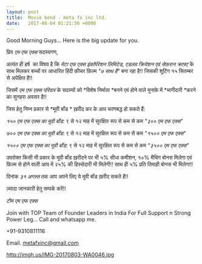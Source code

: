 ```yaml
---
layout: post
title:  Movie bond - meta fx inc ltd.
date:   2017-08-04 01:21:56 +0000
---
```



Good Morning Guys... Here is the big update for you.

प्रिय *एम एफ एक्स* सदस्यगण,

अत्यंत ही हर्ष  का विषय है कि *मेटा एफ एक्स इंकॉर्परेशन लिमिटेड*, *एडलव क्रियेशन एवं सेफ़रान क्राफ़्ट* के साथ मिलकर बच्चों पर आधारित हिंदी फ़ीचर फ़िल्म *"७ साथ हैं"* बना रहा है!! जिसकी शूटिंग १५ सितम्बर से अपेक्षित है!!

जिसमें *एम एफ एक्स परिवार* के सदस्यों को *विशेष निर्माता *बनने एवं होने वाले मुनाफ़े में *भागीदारी *करने  का सुनहरा अवसर है!!

जिस हेतु निम्न प्रकार से *मूवी बॉंड * ख़रीद कर के आप चरणबद्ध हो सकते हैं:

*१५० एम एफ एक्स का मूवी बॉंड:*
९ से १२ माह में सुरक्षित रूप से कम से कम *"३०० एम एफ एक्स"*

*७०० एम एफ एक्स का मूवी बॉंड:*
९ से १२ माह में सुरक्षित रूप से कम से कम *"१५०० एम एफ एक्स"*

*१५०० एम एफ एक्स का मूवी बॉंड:*
९ से १२ माह में सुरक्षित रूप से कम से कम *"३५०० एम एफ एक्स"*

उपरोक्त किसी भी प्रकार के मूवी बॉंड ख़रीदने पर भी ५% सीधा कमीशन, १०% मैचिंग बोनस मिलेगा एवं फ़िल्म से होने वाली आय में २५% की हिस्सेदारी भी मिलेगी!! साथ ही ५% प्रति तिमाही बोनस भी मिलेगा!!

दिनांक *३१ अगस्त* तक आप अपने लिए ये मूवी बॉंड ख़रीद सकते है!!

ज़्यादा जानकारी हेतु सम्पर्क करें!!

*टीम एम एफ एक्स*

Join with TOP Team of Founder Leaders in India For Full Support n Strong Power Leg... Call and whatsapp me.

+91-9310811116

Email. metafxinc@gmail.com

http://imgh.us/IMG-20170803-WA0046.jpg
